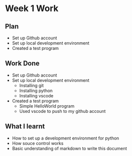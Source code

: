 # Week 1 Work
## Plan
- Set up Github account
- Set up local development environment
- Created a test program
## Work Done
- Set up Github account
- Set up local development environment
  - Installing git
  - Installing python
  - Installing vscode
- Created a test program
  - Simple HelloWorld program
  - Used vscode to push to my github account
## What I learnt
- How to set up a development environment for python
- How souce control works
- Basic understanding of markdown to write this document
